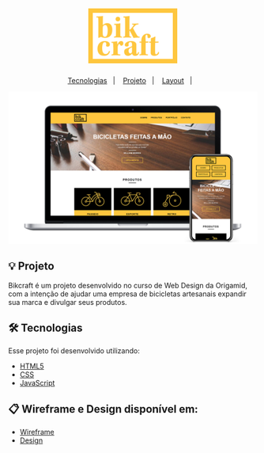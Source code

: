 <h1 align="center">
   <img src="./img/bikcraft-qualidade.svg" alt="Bikcraft" width="180"/>
</h1>

<p align="center">
  <a href="#-tecnologias">Tecnologias</a>&nbsp;&nbsp;&nbsp;|&nbsp;&nbsp;&nbsp;
  <a href="#-projeto">Projeto</a>&nbsp;&nbsp;&nbsp;|&nbsp;&nbsp;&nbsp;
  <a href="#-layout">Layout</a>&nbsp;&nbsp;&nbsp;|&nbsp;&nbsp;&nbsp;
</p>

<div align="center">
   <img src="./.github/desktop.png" width="1200px">
</div>

## 💡 Projeto

Bikcraft é um projeto desenvolvido no curso de Web Design da Origamid, com a intenção de ajudar uma empresa de bicicletas artesanais expandir sua marca e divulgar seus produtos.

## 🛠 Tecnologias

Esse projeto foi desenvolvido utilizando:

- [HTML5](https://developer.mozilla.org/pt-BR/docs/Web/HTML/HTML5)
- [CSS](https://developer.mozilla.org/pt-BR/docs/Web/CSS)
- [JavaScript](https://developer.mozilla.org/pt-BR/docs/Web/JavaScript)

## 📋 Wireframe e Design disponível em:

* [Wireframe](https://xd.adobe.com/view/f189d9ee-5e17-42e0-4e70-d9de371e4588-87b8/) 
* [Design](https://xd.adobe.com/view/ca6958ac-4c7f-467d-4f82-428927607a9e-bc58/) 



